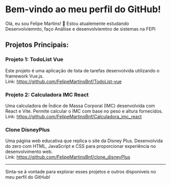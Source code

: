 # Bem-vindo ao meu perfil do GitHub!

Olá, eu sou Felipe Martins! 👋
Estou atualemente estudando Desenvolviemnto, faço Análiise e desenvolviemtno de sistemas na FEPI

## Projetos Principais:

### Projeto 1: TodoList Vue
Este projeto é uma aplicação de lista de tarefas desenvolvida utilizando o framework Vue.js.  
Link: https://github.com/FelipeMartinsBnf/TodoList-vue

### Projeto 2: Calculadora IMC React
Uma calculadora de Índice de Massa Corporal (IMC) desenvolvida com React e Vite. Permite calcular o IMC com base no peso e altura fornecidos.  
Link: https://github.com/FelipeMartinsBnf/Calculadora_imc_react

### Clone DisneyPlus
Uma página web educativa que replica o site da Disney Plus. Desenvolvida do zero com HTML, JavaScript e CSS para proporcionar experiência no desenvolvimento web.  
Link: https://github.com/FelipeMartinsBnf/clone_disneyPlus

---

Sinta-se à vontade para explorar esses projetos e outros disponíveis no meu perfil do GitHub!


